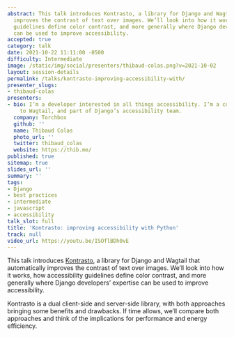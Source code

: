 ```yaml
---
abstract: This talk introduces Kontrasto, a library for Django and Wagtail that automatically
  improves the contrast of text over images. We’ll look into how it works, how accessibility
  guidelines define color contrast, and more generally where Django developers’ expertise
  can be used to improve accessibility.
accepted: true
category: talk
date: 2021-10-22 11:11:00 -0500
difficulty: Intermediate
image: /static/img/social/presenters/thibaud-colas.png?v=2021-10-02
layout: session-details
permalink: /talks/kontrasto-improving-accessibility-with/
presenter_slugs:
- thibaud-colas
presenters:
- bio: I’m a developer interested in all things accessibility. I’m a core contributor
    to Wagtail, and part of Django’s accessibility team.
  company: Torchbox
  github: ''
  name: Thibaud Colas
  photo_url: ''
  twitter: thibaud_colas
  website: https://thib.me/
published: true
sitemap: true
slides_url: ''
summary: ''
tags:
- Django
- best practices
- intermediate
- javascript
- accessibility
talk_slot: full
title: 'Kontrasto: improving accessibility with Python'
track: null
video_url: https://youtu.be/ISOflBDh0vE
---
```


This talk introduces [Kontrasto](https://kontrasto.netlify.app/), a library for Django and Wagtail that automatically improves the contrast of text over images. We’ll look into how it works, how accessibility guidelines define color contrast, and more generally where Django developers’ expertise can be used to improve accessibility.

Kontrasto is a dual client-side and server-side library, with both approaches bringing some benefits and drawbacks. If time allows, we’ll compare both approaches and think of the implications for performance and energy efficiency.
